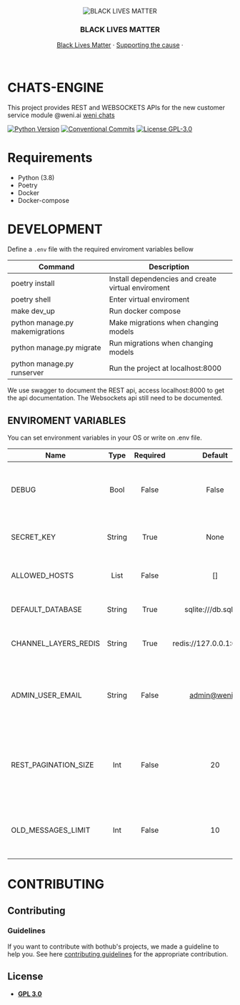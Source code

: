 
<p align="center">
  <img src="https://i.imgur.com/PKrSNGY.png" alt="BLACK LIVES MATTER" />

  <h3 align="center">BLACK LIVES MATTER</h3>

  <p align="center">
    <a href="https://blacklivesmatter.com/" target="_blank">Black Lives Matter</a>
    ·
    <a href="https://act.unicefusa.org/blm" target="_blank">Supporting the cause</a>
    ·
  </p>
</p>
    
<br />


# CHATS-ENGINE
This project provides REST and WEBSOCKETS APIs for the new customer service module @weni.ai [weni chats](https://github.com/Ilhasoft/chats-mvp)

[![Python Version](https://img.shields.io/badge/python-3.8-blue.svg)](https://www.python.org/)
[![Conventional Commits](https://img.shields.io/badge/Conventional%20Commits-1.0.0-%23FE5196?logo=conventionalcommits&logoColor=white)](https://conventionalcommits.org)
[![License GPL-3.0](https://img.shields.io/badge/license-%20GPL--3.0-yellow.svg)](https://github.com/bothub-it/bothub-engine/blob/master/LICENSE)

# Requirements

* Python (3.8)
* Poetry
* Docker
* Docker-compose


# DEVELOPMENT
Define a ```.env``` file with the required enviroment variables bellow

| Command | Description |
|--|--|
| poetry install | Install dependencies and create virtual enviroment
| poetry shell | Enter virtual enviroment 
| make dev_up | Run docker compose
| python manage.py makemigrations | Make migrations when changing models
| python manage.py migrate | Run migrations when changing models
| python manage.py runserver | Run the project at localhost:8000


We use swagger to document the REST api, access localhost:8000 to get the api documentation.
The Websockets api still need to be documented.


## ENVIROMENT VARIABLES
You can set environment variables in your OS or write on .env file.

| Name                           	|  Type  	| Required 	|         Default        	| Description                                                                                                                                                                          	|
|--------------------------------	|:------:	|:--------:	|:----------------------:	|--------------------------------------------------------------------------------------------------------------------------------------------------------------------------------------	|
| DEBUG                          	|  Bool  	|   False  	|          False          	| If True, debug actions are made and shown in stdout.                                                                                                                                 	|
| SECRET_KEY                        |  String  	|   True  	|           None          	| Secret key used on django security.                                                                                                                                                 	|
| ALLOWED_HOSTS                     |  List  	|   False  	|            []          	| List of urls that can host this project.                                                                                                                                            	|
| DEFAULT_DATABASE                  |  String  	|   True  	|   sqlite:///db.sqlite3 	| Default database url.                                                                                                                                 	                            |
| CHANNEL_LAYERS_REDIS              |  String  	|   True  	| redis://127.0.0.1:6379/1  | Url for the redis used for django channels.                                                                                                                                         	|
| ADMIN_USER_EMAIL                  |  String  	|   False  	|       admin@weni.ai    	| Email that will receive emails with logs when something happens in the api.                                                                                                        	|
| REST_PAGINATION_SIZE              |  Int  	|   False  	|            20           	| Limit the number of objects returned when using pagination on an endpoint.                                                                                                        	|
| OLD_MESSAGES_LIMIT                |  Int  	|   False  	|            10            	| Limit the messages returned when a chat is opened.                                                                                                                                  	|


# CONTRIBUTING
## Contributing

### Guidelines

If you want to contribute with bothub's projects, we made a guideline to help you. See here [contributing guidelines](https://github.com/Ilhasoft/chats-engine/blob/main/docs/CONTRIBUTING.md) for the appropriate contribution.

## License

- **[GPL 3.0](https://github.com/Ilhasoft/chats-engine/blob/main/LICENSE)**